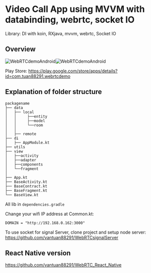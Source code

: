 # Video Call App using MVVM with databinding, webrtc, socket IO

Library: DI with koin, RXjava, mvvm, webrtc, Socket IO

## Overview
![WebRTCdemoAndroid](https://github.com/vantuan88291/WebRTCdemoAndroid/raw/master/img2.jpeg)![WebRTCdemoAndroid](https://github.com/vantuan88291/WebRTCdemoAndroid/raw/master/img1.jpeg)


Play Store: https://play.google.com/store/apps/details?id=com.tuan88291.webrtcdemo


## Explanation of folder structure

```
packagename
├── data
│   ├── local
│   │     ├──entity
│   │     ├──model
│   │     └──room
│   │
│   ├── remote
├── di
│   ├── AppModule.kt
├── utils
├── view
│   ├──activity
│   ├──adapter
│   ├──components
│   └──fragment
│
├── App.kt
├── BaseActivity.kt
├── BaseContract.kt
├── BaseFragment.kt
└── BaseView.kt
```


All lib in ```dependencies.gradle```

Change your wifi IP address at Common.kt:

```DOMAIN = "http://192.168.0.162:3000"```

To use socket for signal Server, clone project and setup node server: https://github.com/vantuan88291/WebRTCsignalServer

## React Native version
https://github.com/vantuan88291/WebRTC_React_Native
